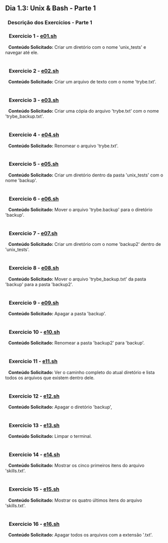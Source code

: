 ## Dia 1.3: Unix & Bash - Parte 1

### &nbsp; Descrição dos Exercícios - Parte 1


  ### &nbsp;&nbsp; Exercicio 1 - [e01.sh](https://github.com/thosijulio/trybe-exercises/blob/exercises/1.3/1.INTRODUCAO/BLOCO_01/DIA_03/PARTE_01/e01.sh)
  <b>&nbsp;&nbsp;&nbsp;Conteúdo Solicitado:</b> Criar um diretório com o nome 'unix_tests' e navegar até ele.<br><br>

  ### &nbsp;&nbsp; Exercicio 2 - [e02.sh](https://github.com/thosijulio/trybe-exercises/blob/exercises/1.3/1.INTRODUCAO/BLOCO_01/DIA_03/PARTE_01/e02.sh)
  <b>&nbsp;&nbsp;&nbsp;Conteúdo Solicitado:</b> Criar um arquivo de texto com o nome 'trybe.txt'.<br><br>

  ### &nbsp;&nbsp; Exercicio 3 - [e03.sh](https://github.com/thosijulio/trybe-exercises/blob/exercises/1.3/1.INTRODUCAO/BLOCO_01/DIA_03/PARTE_01/e03.sh)
  <b>&nbsp;&nbsp;&nbsp;Conteúdo Solicitado:</b> Criar uma cópia do arquivo 'trybe.txt' com o nome 'trybe_backup.txt'.<br><br>
  
  
  ### &nbsp;&nbsp; Exercicio 4 - [e04.sh](https://github.com/thosijulio/trybe-exercises/blob/exercises/1.3/1.INTRODUCAO/BLOCO_01/DIA_03/PARTE_01/e04.sh)
  <b>&nbsp;&nbsp;&nbsp;Conteúdo Solicitado:</b> Renomear o arquivo 'trybe.txt'.<br><br>

  ### &nbsp;&nbsp; Exercicio 5 - [e05.sh](https://github.com/thosijulio/trybe-exercises/blob/exercises/1.3/1.INTRODUCAO/BLOCO_01/DIA_03/PARTE_01/e05.sh)
  <b>&nbsp;&nbsp;&nbsp;Conteúdo Solicitado:</b> Criar um diretório dentro da pasta 'unix_tests' com o nome 'backup'.<br><br>

  ### &nbsp;&nbsp; Exercicio 6 - [e06.sh](https://github.com/thosijulio/trybe-exercises/blob/exercises/1.3/1.INTRODUCAO/BLOCO_01/DIA_03/PARTE_01/e06.sh)
  <b>&nbsp;&nbsp;&nbsp;Conteúdo Solicitado:</b> Mover o arquivo 'trybe.backup' para o diretório 'backup'.<br><br>

  ### &nbsp;&nbsp; Exercicio 7 - [e07.sh](https://github.com/thosijulio/trybe-exercises/blob/exercises/1.3/1.INTRODUCAO/BLOCO_01/DIA_03/PARTE_01/e07.sh)
  <b>&nbsp;&nbsp;&nbsp;Conteúdo Solicitado:</b> Criar um diretório com o nome 'backup2' dentro de 'unix_tests'.<br><br>

  ### &nbsp;&nbsp; Exercicio 8 - [e08.sh](https://github.com/thosijulio/trybe-exercises/blob/exercises/1.3/1.INTRODUCAO/BLOCO_01/DIA_03/PARTE_01/e08.sh)
  <b>&nbsp;&nbsp;&nbsp;Conteúdo Solicitado:</b> Mover o arquivo 'trybe_backup.txt' da pasta 'backup' para a pasta 'backup2'.<br><br>

  ### &nbsp;&nbsp; Exercicio 9 - [e09.sh](https://github.com/thosijulio/trybe-exercises/blob/exercises/1.3/1.INTRODUCAO/BLOCO_01/DIA_03/PARTE_01/e09.sh)
  <b>&nbsp;&nbsp;&nbsp;Conteúdo Solicitado:</b> Apagar a pasta 'backup'.<br><br>

  ### &nbsp;&nbsp; Exercicio 10 - [e10.sh](https://github.com/thosijulio/trybe-exercises/blob/exercises/1.3/1.INTRODUCAO/BLOCO_01/DIA_03/PARTE_01/e10.sh)
  <b>&nbsp;&nbsp;&nbsp;Conteúdo Solicitado:</b> Renomear a pasta 'backup2' para 'backup'.<br><br>

  ### &nbsp;&nbsp; Exercicio 11 - [e11.sh](https://github.com/thosijulio/trybe-exercises/blob/exercises/1.3/1.INTRODUCAO/BLOCO_01/DIA_03/PARTE_01/e11.sh)
  <b>&nbsp;&nbsp;&nbsp;Conteúdo Solicitado:</b> Ver o caminho completo do atual diretório e lista todos os arquivos que existem dentro dele.<br><br>

  ### &nbsp;&nbsp; Exercicio 12 - [e12.sh](https://github.com/thosijulio/trybe-exercises/blob/exercises/1.3/1.INTRODUCAO/BLOCO_01/DIA_03/PARTE_01/e12.sh)
  <b>&nbsp;&nbsp;&nbsp;Conteúdo Solicitado:</b> Apagar o diretório 'backup',<br><br>

  ### &nbsp;&nbsp; Exercicio 13 - [e13.sh](https://github.com/thosijulio/trybe-exercises/blob/exercises/1.3/1.INTRODUCAO/BLOCO_01/DIA_03/PARTE_01/e13.sh)
  <b>&nbsp;&nbsp;&nbsp;Conteúdo Solicitado:</b> Limpar o terminal.<br><br>

  ### &nbsp;&nbsp; Exercicio 14 - [e14.sh](https://github.com/thosijulio/trybe-exercises/blob/exercises/1.3/1.INTRODUCAO/BLOCO_01/DIA_03/PARTE_01/e14.sh)
  <b>&nbsp;&nbsp;&nbsp;Conteúdo Solicitado:</b> Mostrar os cinco primeiros itens do arquivo 'skills.txt'.<br><br>

  ### &nbsp;&nbsp; Exercicio 15 - [e15.sh](https://github.com/thosijulio/trybe-exercises/blob/exercises/1.3/1.INTRODUCAO/BLOCO_01/DIA_03/PARTE_01/e15.sh)
  <b>&nbsp;&nbsp;&nbsp;Conteúdo Solicitado:</b> Mostrar os quatro últimos itens do arquivo 'skills.txt'.<br><br>

  ### &nbsp;&nbsp; Exercicio 16 - [e16.sh](https://github.com/thosijulio/trybe-exercises/blob/exercises/1.3/1.INTRODUCAO/BLOCO_01/DIA_03/PARTE_01/e16.sh)
  <b>&nbsp;&nbsp;&nbsp;Conteúdo Solicitado:</b> Apagar todos os arquivos com a extensão '.txt'.<br><br>

